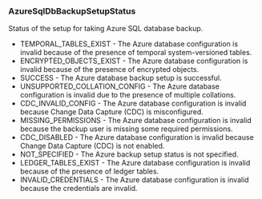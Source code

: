 ### AzureSqlDbBackupSetupStatus
Status of the setup for taking Azure SQL database backup.

- TEMPORAL_TABLES_EXIST - The Azure database configuration is invalid because of the presence of temporal system-versioned tables.
- ENCRYPTED_OBJECTS_EXIST - The Azure database configuration is invalid because of the presence of encrypted objects.
- SUCCESS - The Azure database backup setup is successful.
- UNSUPPORTED_COLLATION_CONFIG - The Azure database configuration is invalid due to the presence of multiple collations.
- CDC_INVALID_CONFIG - The Azure database configuration is invalid because Change Data Capture (CDC) is misconfigured.
- MISSING_PERMISSIONS - The Azure database configuration is invalid because the backup user is missing some required permissions.
- CDC_DISABLED - The Azure database configuration is invalid because Change Data Capture (CDC) is not enabled.
- NOT_SPECIFIED - The Azure backup setup status is not specified.
- LEDGER_TABLES_EXIST - The Azure database configuration is invalid because of the presence of ledger tables.
- INVALID_CREDENTIALS - The Azure database configuration is invalid because the credentials are invalid.
